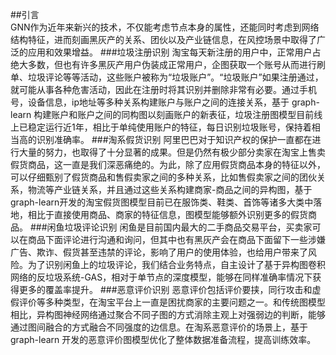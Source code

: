 ##引言  
GNN作为近年来新兴的技术，不仅能考虑节点本身的属性，还能同时考虑到网络结构特征，进而刻画黑灰产的关系、团伙以及产业链信息，在风控场景中取得了广泛的应用和效果增益。
###垃圾注册识别
淘宝每天新注册的用户中，正常用户占绝大多数，但也有许多黑灰产用户伪装成正常用户，企图获取一个账号从而进行刷单、垃圾评论等等活动，这些账户被称为“垃圾账户”。“垃圾账户”如果注册通过，就可能从事各种危害活动，因此在注册时将其识别并删除非常有必要。通过手机号，设备信息，ip地址等多种关系构建账户与账户之间的连接关系，基于 graph-learn 构建账户和账户之间的同构图以刻画账户的新表征，垃圾注册图模型目前线上已稳定运行近1年，相比于单纯使用账户的特征，每日识别垃圾账号，保持着相当高的识别准确率。
###淘系假货识别
阿里巴巴对于知识产权的保护一直都在进行大量的努力，也取得了十分显著的成果。但是仍然有极少部分卖家在淘宝上售卖假货商品，这一直是我们深恶痛绝的。为此，除了应用假货商品本身的特征以外，可以仔细甄别了假货商品和售假卖家之间的多种关系，比如售假卖家之间的团伙关系，物流等产业链关系，并且通过这些关系构建商家-商品之间的异构图，基于graph-learn开发的淘宝假货图模型目前已在服饰类、鞋类、首饰等诸多大类中落地，相比于直接使用商品、商家的特征信息，图模型能够额外识别更多的假货商品。
###闲鱼垃圾评论识别
闲鱼是目前国内最大的二手商品交易平台，买卖家可以在商品下面评论进行沟通和询问，但其中也有黑灰产会在商品下面留下一些涉嫌广告、欺诈、假货甚至违禁的评论，影响了用户的使用体验，也给用户带来了风险。为了识别闲鱼上的垃圾评论，我们结合业务特点，自主设计了基于异构图卷积网络的反垃圾系统-GAS，相对于单节点的深度模型，能够在同样准确率情况下获得更多的覆盖率提升。
###恶意评价识别
恶意评价包括评价要挟，同行攻击和虚假评价等多种类型，在淘宝平台上一直是困扰商家的主要问题之一。和传统图模型相比，异构图神经网络通过聚合不同子图的方式消除主观上对强弱边的判断，能够通过图间融合的方式融合不同强度的边信息。在淘系恶意评价的场景上，基于graph-learn 开发的恶意评价图模型优化了整体数据准备流程，提高训练效率。
